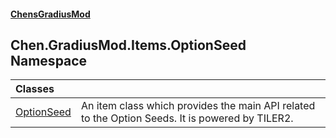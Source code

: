 
#### [ChensGradiusMod](index 'index')

## Chen.GradiusMod.Items.OptionSeed Namespace

| Classes | |
| :--- | :--- |
| [OptionSeed](U6Iu4qSqg_tWdEO+2QhjqQ 'Chen.GradiusMod.Items.OptionSeed.OptionSeed') | An item class which provides the main API related to the Option Seeds. It is powered by TILER2.<br/> |
